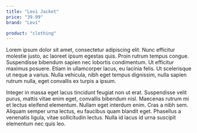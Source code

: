 ```yaml
---
title: "Levi Jacket"
price: "39.99"
brand: "Levi"

product: "clothing"
---
```


Lorem ipsum dolor sit amet, consectetur adipiscing elit. Nunc efficitur molestie justo, ac laoreet ipsum egestas quis. Proin rutrum tempus congue. Suspendisse bibendum sapien nec lobortis condimentum. Ut efficitur maximus posuere. Etiam in ullamcorper lacus, eu lacinia felis. Ut scelerisque ut neque a varius. Nulla vehicula, nibh eget tempus dignissim, nulla sapien rutrum nulla, eget convallis ex turpis a ipsum.

Integer in massa eget lacus tincidunt feugiat non ut erat. Suspendisse velit purus, mattis vitae enim eget, convallis bibendum nisl. Maecenas rutrum mi et lectus eleifend elementum. Nullam eget interdum enim. Cras a nibh sem. Aliquam semper urna lectus, eu faucibus quam blandit eget. Phasellus a venenatis ligula, vitae sollicitudin lectus. Nulla id lacus id urna suscipit elementum nec quis leo.